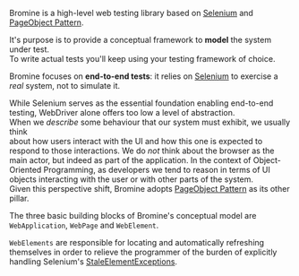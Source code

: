 Bromine is a high-level web testing library based on [Selenium][1] and [PageObject Pattern][2].

It's purpose is to provide a conceptual framework to **model** the system under test.  
To write actual tests you'll keep using your testing framework of choice.

Bromine focuses on **end-to-end tests**: it relies on [Selenium][1] to exercise a
*real* system, not to simulate it.

While Selenium serves as the essential foundation enabling end-to-end testing,
WebDriver alone offers too low a level of abstraction.  
When we *describe* some behaviour that our system must exhibit, we usually think  
about how users interact with the UI and how this one is expected to respond to
those interactions. We do *not* think about the browser as the main actor, but
indeed as part of the application. In the context of Object-Oriented Programming,
as developers we tend to reason in terms of UI objects interacting with the user
or with other parts of the system.  
Given this perspective shift, Bromine adopts [PageObject Pattern][2] as its other pillar.

The three basic building blocks of Bromine's conceptual model are `WebApplication`,
`WebPage` and `WebElement`.

`WebElements` are responsible for locating and automatically refreshing themselves in
order to relieve the programmer of the burden of explicitly handling Selenium's
[StaleElementExceptions][3].


[1]: https://www.seleniumhq.org/
[2]: https://martinfowler.com/bliki/PageObject.html
[3]: https://docs.seleniumhq.org/exceptions/stale_element_reference.jsp
